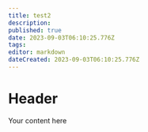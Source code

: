 ```yaml
---
title: test2
description: 
published: true
date: 2023-09-03T06:10:25.776Z
tags: 
editor: markdown
dateCreated: 2023-09-03T06:10:25.776Z
---
```


# Header
Your content here